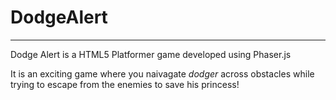 # DodgeAlert
----
Dodge Alert is a HTML5 Platformer game developed using Phaser.js

It is an exciting game where you naivagate *dodger* across obstacles while trying to escape from the enemies to save his princess!
